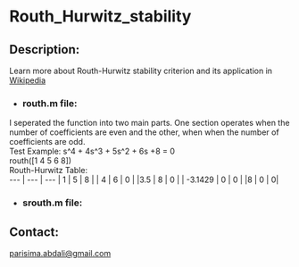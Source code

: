 # Routh_Hurwitz_stability
## Description:
Learn more about Routh-Hurwitz stability criterion and its application in [Wikipedia](https://en.wikipedia.org/wiki/Routh%E2%80%93Hurwitz_stability_criterion ) <br>
- ### routh.m file: <br>
I seperated the function into two main parts. One section operates when the number of coefficients are even and the other, when when the number of coefficients are odd. <br>
Test Example: s^4 + 4s^3 + 5s^2 + 6s +8 = 0 <br>
routh([1 4 5 6 8]) <br>
Routh-Hurwitz Table: <br>
--- | --- | ---
| 1 | 5 | 8 |
| 4 | 6 | 0 |
|3.5 | 8 | 0 |
| -3.1429 | 0 | 0 |
|8 | 0 | 0|
 
- ### srouth.m file:
## Contact:
parisima.abdali@gmail.com
